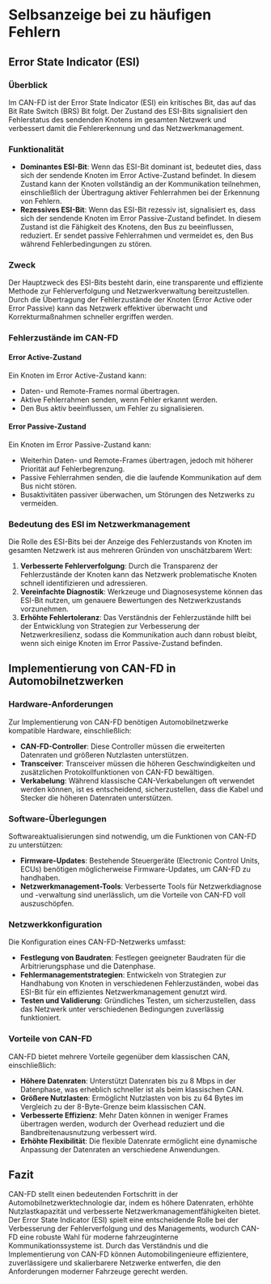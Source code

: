 # Selbsanzeige bei zu häufigen Fehlern

## Error State Indicator (ESI)

### Überblick

Im CAN-FD ist der Error State Indicator (ESI) ein kritisches Bit, das auf das Bit Rate Switch (BRS) Bit folgt. Der Zustand des ESI-Bits signalisiert den Fehlerstatus des sendenden Knotens im gesamten Netzwerk und verbessert damit die Fehlererkennung und das Netzwerkmanagement.

### Funktionalität

- **Dominantes ESI-Bit**: Wenn das ESI-Bit dominant ist, bedeutet dies, dass sich der sendende Knoten im Error Active-Zustand befindet. In diesem Zustand kann der Knoten vollständig an der Kommunikation teilnehmen, einschließlich der Übertragung aktiver Fehlerrahmen bei der Erkennung von Fehlern.
- **Rezessives ESI-Bit**: Wenn das ESI-Bit rezessiv ist, signalisiert es, dass sich der sendende Knoten im Error Passive-Zustand befindet. In diesem Zustand ist die Fähigkeit des Knotens, den Bus zu beeinflussen, reduziert. Er sendet passive Fehlerrahmen und vermeidet es, den Bus während Fehlerbedingungen zu stören.

### Zweck

Der Hauptzweck des ESI-Bits besteht darin, eine transparente und effiziente Methode zur Fehlerverfolgung und Netzwerkverwaltung bereitzustellen. Durch die Übertragung der Fehlerzustände der Knoten (Error Active oder Error Passive) kann das Netzwerk effektiver überwacht und Korrekturmaßnahmen schneller ergriffen werden.

### Fehlerzustände im CAN-FD

#### Error Active-Zustand

Ein Knoten im Error Active-Zustand kann:

- Daten- und Remote-Frames normal übertragen.
- Aktive Fehlerrahmen senden, wenn Fehler erkannt werden.
- Den Bus aktiv beeinflussen, um Fehler zu signalisieren.

#### Error Passive-Zustand

Ein Knoten im Error Passive-Zustand kann:

- Weiterhin Daten- und Remote-Frames übertragen, jedoch mit höherer Priorität auf Fehlerbegrenzung.
- Passive Fehlerrahmen senden, die die laufende Kommunikation auf dem Bus nicht stören.
- Busaktivitäten passiver überwachen, um Störungen des Netzwerks zu vermeiden.

### Bedeutung des ESI im Netzwerkmanagement

Die Rolle des ESI-Bits bei der Anzeige des Fehlerzustands von Knoten im gesamten Netzwerk ist aus mehreren Gründen von unschätzbarem Wert:

1. **Verbesserte Fehlerverfolgung**: Durch die Transparenz der Fehlerzustände der Knoten kann das Netzwerk problematische Knoten schnell identifizieren und adressieren.
2. **Vereinfachte Diagnostik**: Werkzeuge und Diagnosesysteme können das ESI-Bit nutzen, um genauere Bewertungen des Netzwerkzustands vorzunehmen.
3. **Erhöhte Fehlertoleranz**: Das Verständnis der Fehlerzustände hilft bei der Entwicklung von Strategien zur Verbesserung der Netzwerkresilienz, sodass die Kommunikation auch dann robust bleibt, wenn sich einige Knoten im Error Passive-Zustand befinden.

## Implementierung von CAN-FD in Automobilnetzwerken

### Hardware-Anforderungen

Zur Implementierung von CAN-FD benötigen Automobilnetzwerke kompatible Hardware, einschließlich:

- **CAN-FD-Controller**: Diese Controller müssen die erweiterten Datenraten und größeren Nutzlasten unterstützen.
- **Transceiver**: Transceiver müssen die höheren Geschwindigkeiten und zusätzlichen Protokollfunktionen von CAN-FD bewältigen.
- **Verkabelung**: Während klassische CAN-Verkabelungen oft verwendet werden können, ist es entscheidend, sicherzustellen, dass die Kabel und Stecker die höheren Datenraten unterstützen.

### Software-Überlegungen

Softwareaktualisierungen sind notwendig, um die Funktionen von CAN-FD zu unterstützen:

- **Firmware-Updates**: Bestehende Steuergeräte (Electronic Control Units, ECUs) benötigen möglicherweise Firmware-Updates, um CAN-FD zu handhaben.
- **Netzwerkmanagement-Tools**: Verbesserte Tools für Netzwerkdiagnose und -verwaltung sind unerlässlich, um die Vorteile von CAN-FD voll auszuschöpfen.

### Netzwerkkonfiguration

Die Konfiguration eines CAN-FD-Netzwerks umfasst:

- **Festlegung von Baudraten**: Festlegen geeigneter Baudraten für die Arbitrierungsphase und die Datenphase.
- **Fehlermanagementstrategien**: Entwickeln von Strategien zur Handhabung von Knoten in verschiedenen Fehlerzuständen, wobei das ESI-Bit für ein effizientes Netzwerkmanagement genutzt wird.
- **Testen und Validierung**: Gründliches Testen, um sicherzustellen, dass das Netzwerk unter verschiedenen Bedingungen zuverlässig funktioniert.

### Vorteile von CAN-FD

CAN-FD bietet mehrere Vorteile gegenüber dem klassischen CAN, einschließlich:

- **Höhere Datenraten**: Unterstützt Datenraten bis zu 8 Mbps in der Datenphase, was erheblich schneller ist als beim klassischen CAN.
- **Größere Nutzlasten**: Ermöglicht Nutzlasten von bis zu 64 Bytes im Vergleich zu der 8-Byte-Grenze beim klassischen CAN.
- **Verbesserte Effizienz**: Mehr Daten können in weniger Frames übertragen werden, wodurch der Overhead reduziert und die Bandbreitenausnutzung verbessert wird.
- **Erhöhte Flexibilität**: Die flexible Datenrate ermöglicht eine dynamische Anpassung der Datenraten an verschiedene Anwendungen.

## Fazit

CAN-FD stellt einen bedeutenden Fortschritt in der Automobilnetzwerktechnologie dar, indem es höhere Datenraten, erhöhte Nutzlastkapazität und verbesserte Netzwerkmanagementfähigkeiten bietet. Der Error State Indicator (ESI) spielt eine entscheidende Rolle bei der Verbesserung der Fehlerverfolgung und des Managements, wodurch CAN-FD eine robuste Wahl für moderne fahrzeuginterne Kommunikationssysteme ist. Durch das Verständnis und die Implementierung von CAN-FD können Automobilingenieure effizientere, zuverlässigere und skalierbarere Netzwerke entwerfen, die den Anforderungen moderner Fahrzeuge gerecht werden.